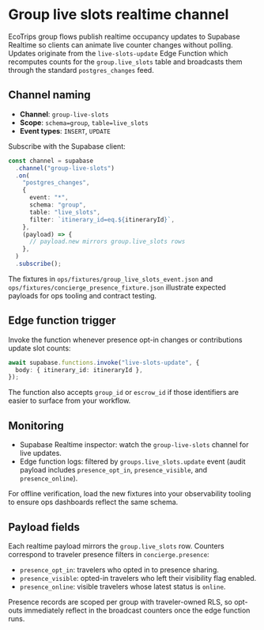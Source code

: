 # Group live slots realtime channel

EcoTrips group flows publish realtime occupancy updates to Supabase Realtime so clients can animate live counter changes without polling. Updates originate from the `live-slots-update` Edge Function which recomputes counts for the `group.live_slots` table and broadcasts them through the standard `postgres_changes` feed.

## Channel naming

- **Channel**: `group-live-slots`
- **Scope**: `schema=group`, `table=live_slots`
- **Event types**: `INSERT`, `UPDATE`

Subscribe with the Supabase client:

```ts
const channel = supabase
  .channel("group-live-slots")
  .on(
    "postgres_changes",
    {
      event: "*",
      schema: "group",
      table: "live_slots",
      filter: `itinerary_id=eq.${itineraryId}`,
    },
    (payload) => {
      // payload.new mirrors group.live_slots rows
    },
  )
  .subscribe();
```

The fixtures in `ops/fixtures/group_live_slots_event.json` and `ops/fixtures/concierge_presence_fixture.json` illustrate expected payloads for ops tooling and contract testing.

## Edge function trigger

Invoke the function whenever presence opt-in changes or contributions update slot counts:

```ts
await supabase.functions.invoke("live-slots-update", {
  body: { itinerary_id: itineraryId },
});
```

The function also accepts `group_id` or `escrow_id` if those identifiers are easier to surface from your workflow.

## Monitoring

- Supabase Realtime inspector: watch the `group-live-slots` channel for live updates.
- Edge function logs: filtered by `groups.live_slots.update` event (audit payload includes `presence_opt_in`, `presence_visible`, and `presence_online`).

For offline verification, load the new fixtures into your observability tooling to ensure ops dashboards reflect the same schema.

## Payload fields

Each realtime payload mirrors the `group.live_slots` row. Counters correspond to traveler presence filters in `concierge.presence`:

- `presence_opt_in`: travelers who opted in to presence sharing.
- `presence_visible`: opted-in travelers who left their visibility flag enabled.
- `presence_online`: visible travelers whose latest status is `online`.

Presence records are scoped per group with traveler-owned RLS, so opt-outs immediately reflect in the broadcast counters once the edge function runs.
